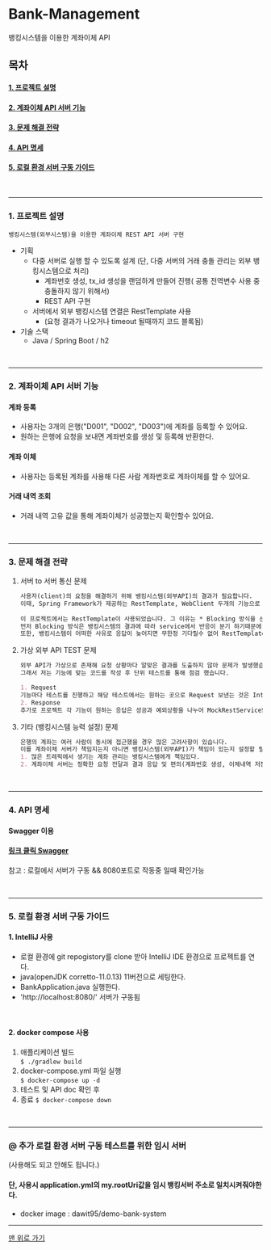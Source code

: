 <a name="top">

# Bank-Management

</a>

뱅킹시스템을 이용한 계좌이체 API

## 목차

#### [1. 프로젝트 설명](#about_project)
#### [2. 계좌이체 API 서버 기능](#functions)
#### [3. 문제 해결 전략](#problem_solving_strategy)
#### [4. API 명세](#API_specifications)
#### [5. 로컬 환경 서버 구동 가이드](#server_driving_guide)


<br>

---

<a name="about_project">  

### 1. 프로젝트 설명
</a>

    뱅킹시스템(외부시스템)을 이용한 계좌이체 REST API 서버 구현
- 기획
  - 다중 서버로 실행 할 수 있도록 설계 (단, 다중 서버의 거래 충돌 관리는 외부 뱅킹시스템으로 처리)
    - 계좌번호 생성, tx_id 생성을 랜덤하게 만들어 진행( 공통 전역변수 사용 중 충돌하지 않기 위해서)
    - REST API 구현
  - 서버에서 외부 뱅킹시스템 연결은 RestTemplate 사용
    - (요청 결과가 나오거나 timeout 될때까지 코드 블록됨)
- 기술 스택
    - Java / Spring Boot / h2
<br>

---
    
<a name="functions">  

### 2. 계좌이체 API 서버 기능

</a>

#### 계좌 등록
   - 사용자는 3개의 은행("D001", "D002", "D003")에 계좌를 등록할 수 있어요.
   - 원하는 은행에 요청을 보내면 계좌번호를 생성 및 등록해 반환한다.
   
#### 계좌 이체
   - 사용자는 등록된 계좌를 사용해 다른 사람 계좌번호로 계좌이체를 할 수 있어요.

#### 거래 내역 조회
   - 거래 내역 고유 값을 통해 계좌이체가 성공했는지 확인할수 있어요.

<br>

---

<a name="problem_solving_strategy">  

### 3. 문제 해결 전략

</a>

1. 서버 to 서버 통신 문제 
   ```markdown
   사용자(client)의 요청을 해결하기 위해 뱅킹시스템(외부API)의 결과가 필요합니다. 
   이때, Spring Framework가 제공하는 RestTemplate, WebClient 두개의 기능으로 해결 가능합니다. 
    
   이 프로젝트에서는 RestTemplate이 사용되었습니다. 그 이유는 * Blocking 방식을 선택했기 때문입니다. 
   먼저 Blocking 방식은 뱅킹시스템의 결과에 따라 service에서 반응이 분기 하기때문에 뱅킹시스템 요청을 기다릴 필요가 있었습니다. 
   또한, 뱅킹시스템이 어떠한 사유로 응답이 늦어지면 무한정 기다릴수 없어 RestTemplate의 Connection Pool 등록시 설정해 일정시간 이후 timeout 처리하도록 진행했습니다.
   ```
2. 가상 외부 API TEST 문제
   ```markdown
   외부 API가 가상으로 존재해 요청 상황마다 알맞은 결과를 도출하지 않아 문제가 발생했습니다.  
   그래서 저는 기능에 맞는 코드를 작성 후 단위 테스트를 통해 점검 했습니다.  
   
   1. Request  
   기능마다 테스트를 진행하고 해당 테스트에서는 원하는 곳으로 Request 보낸는 것은 Interceptor 통한 Logging으로 확인했습니다._ _
   2. Response  
   추가로 프로젝트 각 기능이 원하는 응답은 성공과 예외상황을 나누어 MockRestServiceServer Response 직접 작성해 로직이 제대로 동작하는지 테스트를 진행했습니다.
   ```
3. 기타 (뱅킹시스템 능력 설정) 문제
    ```markdown
   은행의 계좌는 여러 사람이 동시에 접근했을 경우 많은 고려사항이 있습니다.   
   이를 계좌이체 서버가 책임지는지 아니면 뱅킹시스템(외부API)가 책임이 있는지 설정할 필요가 있었습니다.   
   1. 많은 트레픽에서 생기는 계좌 관리는 뱅킹시스템에게 책임있다.   
   2. 계좌이체 서버는 정확한 요청 전달과 결과 응답 및 편의(계좌번호 생성, 이체내역 저장)를 제공한다.
   ```

<br>

---

<a name="API_specifications">  

### 4. API 명세

</a>

#### Swagger 이용
#### [링크 클릭 Swagger](http://localhost:8080/swagger-ui.html#/)
참고 : 로컬에서 서버가 구동 && 8080포트로 작동중 일때 확인가능

<br>

---

<a name="server_driving_guide">  

### 5. 로컬 환경 서버 구동 가이드

</a>

#### 1. IntelliJ 사용
   - 로컬 환경에 git repogistory를 clone 받아 IntelliJ IDE 환경으로 프로젝트를 연다.
   - java(openJDK corretto-11.0.13) 11버전으로 세팅한다.
   - BankApplication.java 실행한다.
   - 'http://localhost:8080/' 서버가 구동됨

<br>

#### 2. docker compose 사용
1. 애플리케이션 빌드<br>
   `$ ./gradlew build`
2. docker-compose.yml 파일 실행<br>
   `$ docker-compose up -d`
3. 테스트 및 API doc 확인 후
4. 종료 `$ docker-compose down`

<br>

---

### @ 추가 로컬 환경 서버 구동 테스트를 위한 임시 서버
(사용해도 되고 안해도 됩니다.)
#### 단, 사용시 application.yml의 my.rootUri값을 임시 뱅킹서버 주소로 일치시켜줘야한다.

- docker image : dawit95/demo-bank-system
---

[맨 위로 가기](#top)
 
